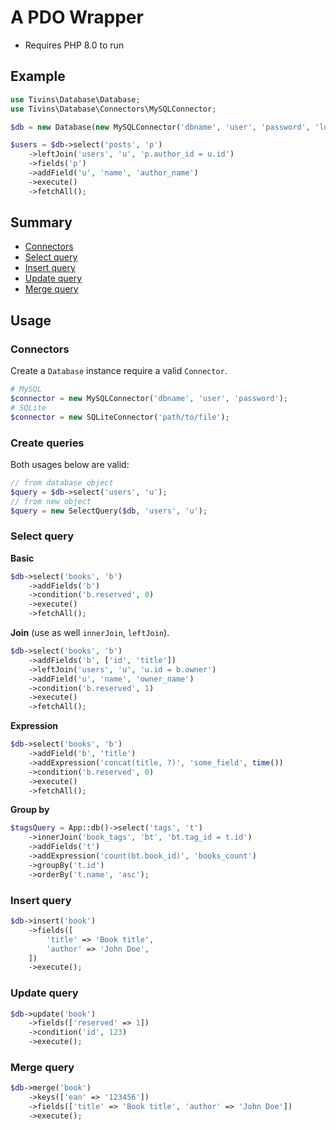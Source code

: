 # A PDO Wrapper

* Requires PHP 8.0 to run

## Example

```php
use Tivins\Database\Database;
use Tivins\Database\Connectors\MySQLConnector;

$db = new Database(new MySQLConnector('dbname', 'user', 'password', 'localhost'));

$users = $db->select('posts', 'p')
    ->leftJoin('users', 'u', 'p.author_id = u.id')
    ->fields('p')
    ->addField('u', 'name', 'author_name')
    ->execute()
    ->fetchAll();

```

## Summary

* [Connectors](#connectors)
* [Select query](#select-query)
* [Insert query](#insert-query)
* [Update query](#update-query)
* [Merge query](#merge-query)

## Usage

### Connectors

Create a `Database` instance require a valid `Connector`.

```php
# MySQL
$connector = new MySQLConnector('dbname', 'user', 'password');
# SQLite
$connector = new SQLiteConnector('path/to/file');
```

### Create queries

Both usages below are valid:

```php
// from database object
$query = $db->select('users', 'u');
// from new object
$query = new SelectQuery($db, 'users', 'u');
```

### Select query

**Basic**
```php
$db->select('books', 'b')
    ->addFields('b')
    ->condition('b.reserved', 0)
    ->execute()
    ->fetchAll();
```

**Join** (use as well `innerJoin`, `leftJoin`).
```php
$db->select('books', 'b')
    ->addFields('b', ['id', 'title'])
    ->leftJoin('users', 'u', 'u.id = b.owner')
    ->addField('u', 'name', 'owner_name')
    ->condition('b.reserved', 1)
    ->execute()
    ->fetchAll();
```

**Expression**
```php
$db->select('books', 'b')
    ->addField('b', 'title')
    ->addExpression('concat(title, ?)', 'some_field', time())
    ->condition('b.reserved', 0)
    ->execute()
    ->fetchAll();
```

**Group by**
```php
$tagsQuery = App::db()->select('tags', 't')
    ->innerJoin('book_tags', 'bt', 'bt.tag_id = t.id')
    ->addFields('t')
    ->addExpression('count(bt.book_id)', 'books_count')
    ->groupBy('t.id')
    ->orderBy('t.name', 'asc');
```

### Insert query
```php
$db->insert('book')
    ->fields([
        'title' => 'Book title',
        'author' => 'John Doe',
    ])
    ->execute();
```

### Update query

```php
$db->update('book')
    ->fields(['reserved' => 1])
    ->condition('id', 123)
    ->execute();
```

### Merge query

```php
$db->merge('book')
    ->keys(['ean' => '123456'])
    ->fields(['title' => 'Book title', 'author' => 'John Doe'])
    ->execute();
```


